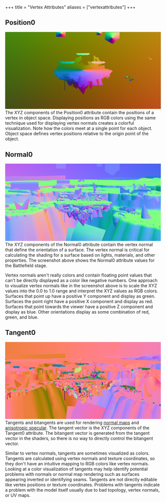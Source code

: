 +++
title = "Vertex Attributes"
aliases = ["vertexattributes"]
+++
## Position0
![position0](position0.png)
The XYZ components of the Position0 attribute contain the positions of a vertex in object space. Displaying positions as RGB colors using the same technique used for displaying vertex normals creates a colorful visualization. Note how the colors meet at a single point for each object. Object space defines vertex positions relative to the origin point of the object. 

## Normal0
![normal0](normal0.png)
The XYZ components of the Normal0 attribute contain the vertex normal that define the orientation of a surface. The vertex normal is critical for calculating the shading for a surface based on lights, materials, and other properties. The screenshot above shows the Normal0 attribute values for the Battlefield stage.

Vertex normals aren't really colors and contain floating point values that can't be directly displayed as a color like negative numbers. One approach to visualize vertex normals 
like in the screenshot above is to scale the XYZ values into the 0.0 to 1.0 range and interpret the XYZ values as RGB colors. Surfaces that point up have a positive Y component and display as green. Surfaces the point right have a positive X component and display as red. Surfaces that point towards the viewer have a positive Z component and display as blue. Other orientations display as some combination of red, green, and blue. 

## Tangent0
![tangent0](tangent0.png)
Tangents and bitangents are used for rendering [normal maps](/textures/nor/) and [anisotropic specular](/hair_materials/). The tangent vector is the XYZ components of the Tangent0 attribute. The bitangent vector is generated from the tangent vector in the shaders, so there is no way to directly control the bitangent vector. 

Similar to vertex normals, tangents are sometimes visualized as colors. Tangents are calculated using vertex normals and texture coordinates, so they don't have an intuitive mapping to RGB colors like vertex normals. Looking at a color visualization of tangents may help identify potential problems with normals or normal map rendering such as surfaces appearing inverted or identifying seams. Tangents are not directly editable like vertex positions or texture coordinates. Problems with tangents indicate a problem with the model itself usually due to bad topology, vertex normals, or UV maps. 